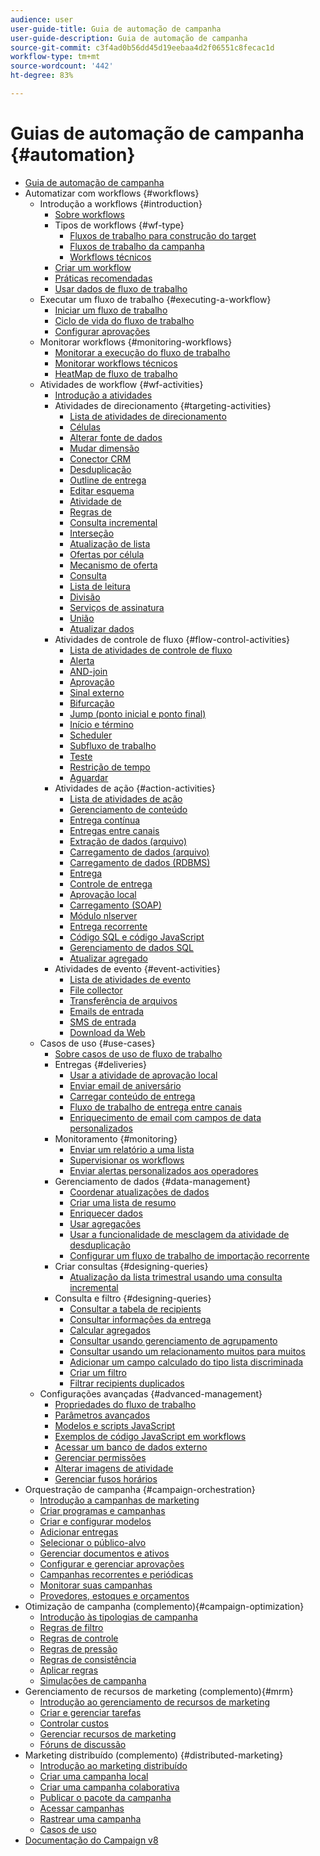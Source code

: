 ```yaml
---
audience: user
user-guide-title: Guia de automação de campanha
user-guide-description: Guia de automação de campanha
source-git-commit: c3f4ad0b56dd45d19eebaa4d2f06551c8fecac1d
workflow-type: tm+mt
source-wordcount: '442'
ht-degree: 83%

---
```



# Guias de automação de campanha {#automation}

+ [Guia de automação de campanha](home.md)
+ Automatizar com workflows {#workflows}
   + Introdução a workflows {#introduction}
      + [Sobre workflows](workflow/about-workflows.md)
      + Tipos de workflows {#wf-type}
         + [Fluxos de trabalho para construção do target](workflow/targeting-workflows.md)
         + [Fluxos de trabalho da campanha](workflow/campaign-workflows.md)
         + [Workflows técnicos](workflow/technical-workflows.md)
      + [Criar um workflow](workflow/build-a-workflow.md)
      + [Práticas recomendadas](workflow/workflow-best-practices.md)
      + [Usar dados de fluxo de trabalho](workflow/use-workflow-data.md)
   + Executar um fluxo de trabalho {#executing-a-workflow}
      + [Iniciar um fluxo de trabalho](workflow/start-a-workflow.md)
      + [Ciclo de vida do fluxo de trabalho](workflow/workflow-life-cycle.md)
      + [Configurar aprovações](workflow/define-approvals.md)
   + Monitorar workflows {#monitoring-workflows}
      + [Monitorar a execução do fluxo de trabalho](workflow/monitor-workflow-execution.md)
      + [Monitorar workflows técnicos](workflow/monitor-technical-workflows.md)
      + [HeatMap de fluxo de trabalho](workflow/heatmap.md)
   + Atividades de workflow {#wf-activities}
      + [Introdução a atividades](workflow/activities.md)
      + Atividades de direcionamento {#targeting-activities}
         + [Lista de atividades de direcionamento](workflow/targeting-activities.md)
         + [Células](workflow/cells.md)
         + [Alterar fonte de dados](workflow/change-data-source.md)
         + [Mudar dimensão](workflow/change-dimension.md)
         + [Conector CRM](workflow/crm-connector.md)
         + [Desduplicação](workflow/deduplication.md)
         + [Outline de entrega](workflow/delivery-outline.md)
         + [Editar esquema](workflow/edit-schema.md)
         + [Atividade de ](workflow/enrichment.md)
         + [Regras de ](workflow/exclusion.md)
         + [Consulta incremental](workflow/incremental-query.md)
         + [Interseção](workflow/intersection.md)
         + [Atualização de lista](workflow/list-update.md)
         + [Ofertas por célula](workflow/offers-by-cell.md)
         + [Mecanismo de oferta](workflow/offer-engine.md)
         + [Consulta](workflow/query.md)
         + [Lista de leitura](workflow/read-list.md)
         + [Divisão](workflow/split.md)
         + [Serviços de assinatura](workflow/subscription-services.md)
         + [União](workflow/union.md)
         + [Atualizar dados](workflow/update-data.md)
      + Atividades de controle de fluxo {#flow-control-activities}
         + [Lista de atividades de controle de fluxo](workflow/flow-control-activities.md)
         + [Alerta](workflow/alert.md)
         + [AND-join](workflow/and-join.md)
         + [Aprovação](workflow/approval.md)
         + [Sinal externo](workflow/external-signal.md)
         + [Bifurcação](workflow/fork.md)
         + [Jump (ponto inicial e ponto final)](workflow/jump-start-point-and-end-point.md)
         + [Início e término](workflow/start-and-end.md)
         + [Scheduler](workflow/scheduler.md)
         + [Subfluxo de trabalho](workflow/sub-workflow.md)
         + [Teste](workflow/test.md)
         + [Restrição de tempo](workflow/time-constraint.md)
         + [Aguardar](workflow/wait.md)
      + Atividades de ação {#action-activities}
         + [Lista de atividades de ação](workflow/action-activities.md)
         + [Gerenciamento de conteúdo](workflow/content-management.md)
         + [Entrega contínua](workflow/continuous-delivery.md)
         + [Entregas entre canais](workflow/cross-channel-deliveries.md)
         + [Extração de dados (arquivo)](workflow/extraction-file.md)
         + [Carregamento de dados (arquivo)](workflow/data-loading-file.md)
         + [Carregamento de dados (RDBMS)](workflow/data-loading-rdbms.md)
         + [Entrega](workflow/delivery.md)
         + [Controle de entrega](workflow/delivery-control.md)
         + [Aprovação local](workflow/local-approval.md)
         + [Carregamento (SOAP)](workflow/loading-soap.md)
         + [Módulo nlserver](workflow/nlserver-module.md)
         + [Entrega recorrente](workflow/recurring-delivery.md)
         + [Código SQL e código JavaScript](workflow/sql-code-and-javascript-code.md)
         + [Gerenciamento de dados SQL](workflow/sql-data-management.md)
         + [Atualizar agregado](workflow/update-aggregate.md)
      + Atividades de evento {#event-activities}
         + [Lista de atividades de evento](workflow/event-activities.md)
         + [File collector](workflow/file-collector.md)
         + [Transferência de arquivos](workflow/file-transfer.md)
         + [Emails de entrada](workflow/inbound-emails.md)
         + [SMS de entrada](workflow/inbound-sms.md)
         + [Download da Web](workflow/web-download.md)
   + Casos de uso {#use-cases}
      + [Sobre casos de uso de fluxo de trabalho](workflow/workflow-use-cases.md)
      + Entregas {#deliveries}
         + [Usar a atividade de aprovação local](workflow/local-approval-activity.md)
         + [Enviar email de aniversário](workflow/send-a-birthday-email.md)
         + [Carregar conteúdo de entrega](workflow/load-delivery-content.md)
         + [Fluxo de trabalho de entrega entre canais](workflow/cross-channel-delivery-workflow.md)
         + [Enriquecimento de email com campos de data personalizados](workflow/email-enrichment-with-custom-date-fields.md)
      + Monitoramento {#monitoring}
         + [Enviar um relatório a uma lista](workflow/send-a-report-to-a-list.md)
         + [Supervisionar os workflows](workflow/workflow-supervision.md)
         + [Enviar alertas personalizados aos operadores](workflow/send-alerts-to-operators.md)
      + Gerenciamento de dados {#data-management}
         + [Coordenar atualizações de dados](workflow/coordinate-data-updates.md)
         + [Criar uma lista de resumo](workflow/create-a-summary-list.md)
         + [Enriquecer dados](workflow/enrich-data.md)
         + [Usar agregações](workflow/using-aggregates.md)
         + [Usar a funcionalidade de mesclagem da atividade de desduplicação](workflow/deduplication-merge.md)
         + [Configurar um fluxo de trabalho de importação recorrente](workflow/recurring-import-workflow.md)
      + Criar consultas {#designing-queries}
         + [Atualização da lista trimestral usando uma consulta incremental](workflow/quarterly-list-update.md)
      + Consulta e filtro {#designing-queries}
         + [Consultar a tabela de recipients](workflow/querying-recipient-table.md)
         + [Consultar informações da entrega](workflow/query-delivery-info.md)
         + [Calcular agregados](workflow/compute-aggregates.md)
         + [Consultar usando gerenciamento de agrupamento](workflow/query-grouping-management.md)
         + [Consultar usando um relacionamento muitos para muitos](workflow/query-many-to-many-relationship.md)
         + [Adicionar um campo calculado do tipo lista discriminada](workflow/adding-enumeration-type-calculated-field.md)
         + [Criar um filtro](workflow/create-a-filter.md)
         + [Filtrar recipients duplicados](workflow/filter-duplicated-recipients.md)
   + Configurações avançadas {#advanced-management}
      + [Propriedades do fluxo de trabalho](workflow/workflow-properties.md)
      + [Parâmetros avançados](workflow/advanced-parameters.md)
      + [Modelos e scripts JavaScript](workflow/javascript-scripts-and-templates.md)
      + [Exemplos de código JavaScript em workflows](workflow/javascript-in-workflows.md)
      + [Acessar um banco de dados externo](workflow/accessing-an-external-database-fda.md)
      + [Gerenciar permissões](workflow/managing-rights.md)
      + [Alterar imagens de atividade](workflow/change-activity-images.md)
      + [Gerenciar fusos horários](workflow/managing-time-zones.md)
+ Orquestração de campanha {#campaign-orchestration}
   + [Introdução a campanhas de marketing](campaigns/set-up-campaigns.md)
   + [Criar programas e campanhas](campaigns/marketing-campaign-create.md)
   + [Criar e configurar modelos](campaigns/marketing-campaign-templates.md)
   + [Adicionar entregas](campaigns/marketing-campaign-deliveries.md)
   + [Selecionar o público-alvo](campaigns/marketing-campaign-target.md)
   + [Gerenciar documentos e ativos](campaigns/marketing-campaign-assets.md)
   + [Configurar e gerenciar aprovações](campaigns/marketing-campaign-approval.md)
   + [Campanhas recorrentes e periódicas](campaigns/recurring-periodic-campaigns.md)
   + [Monitorar suas campanhas](campaigns/marketing-campaign-monitoring.md)
   + [Provedores, estoques e orçamentos](campaigns/providers-stocks-and-budgets.md)
+ Otimização de campanha (complemento){#campaign-optimization}
   + [Introdução às tipologias de campanha](campaign-opt/campaign-typologies.md)
   + [Regras de filtro](campaign-opt/filtering-rules.md)
   + [Regras de controle](campaign-opt/control-rules.md)
   + [Regras de pressão](campaign-opt/pressure-rules.md)
   + [Regras de consistência](campaign-opt/consistency-rules.md)
   + [Aplicar regras](campaign-opt/apply-rules.md)
   + [Simulações de campanha](campaign-opt/campaign-simulations.md)
+ Gerenciamento de recursos de marketing (complemento){#mrm}
   + [Introdução ao gerenciamento de recursos de marketing](mrm/about-marketing-resource-management.md)
   + [Criar e gerenciar tarefas](mrm/creating-and-managing-tasks.md)
   + [Controlar custos](mrm/controlling-costs.md)
   + [Gerenciar recursos de marketing](mrm/managing-marketing-resources.md)
   + [Fóruns de discussão](mrm/discussion-forums.md)
+ Marketing distribuído (complemento) {#distributed-marketing}
   + [Introdução ao marketing distribuído](distributed-marketing/about-distributed-marketing.md)
   + [Criar uma campanha local](distributed-marketing/creating-a-local-campaign.md)
   + [Criar uma campanha colaborativa](distributed-marketing/creating-a-collaborative-campaign.md)
   + [Publicar o pacote da campanha](distributed-marketing/publishing-the-campaign-package.md)
   + [Acessar campanhas](distributed-marketing/accessing-campaigns.md)
   + [Rastrear uma campanha](distributed-marketing/tracking-a-campaign.md)
   + [Casos de uso](distributed-marketing/examples.md)
+ [Documentação do Campaign v8](https://experienceleague.adobe.com/docs/campaign/campaign-v8/campaign-home.html?lang=pt-BR)